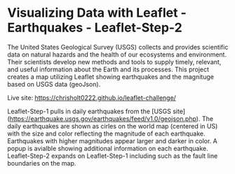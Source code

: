 # Visualizing Data with Leaflet - Earthquakes - Leaflet-Step-2

The United States Geological Survey (USGS) collects and provides scientific data on natural hazards and the health of our ecosystems and environment. Their scientists develop new methods and tools to supply timely, relevant, and useful information about the Earth and its processes. This project creates a map utilizing Leaflet showing earthquakes and the magnituge based on USGS data (geoJson).

Live site: https://chrisholt0222.github.io/leaflet-challenge/

Leaflet-Step-1 pulls in daily earthquakes from the [USGS site] (https://earthquake.usgs.gov/earthquakes/feed/v1.0/geojson.php). The daily earthquakes are shown as cirles on the world map (centered in US) with the size and color reflecting the magnitude of each earthquake. Earthquakes with higher magnitudes appear larger and darker in color. A popup is avialble showing additional information on each earthquake. Leaflet-Step-2 expands on Leaflet-Step-1 including such as the fault line boundaries on the map.